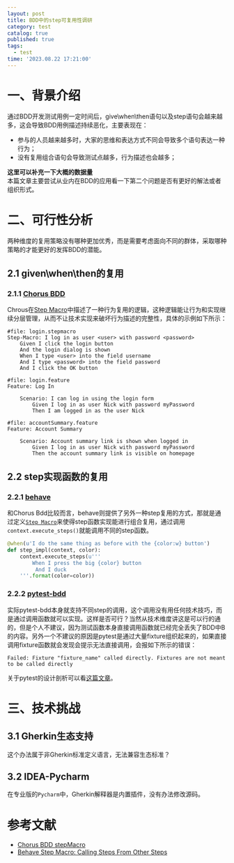 ```yaml
---
layout: post
title: BDD中的step可复用性调研
category: test
catalog: true
published: true
tags:
  - test
time: '2023.08.22 17:21:00'
---
```

# 一、背景介绍
通过BDD开发测试用例一定时间后，give\when\then语句以及step语句会越来越多，这会导致BDD用例描述持续恶化，主要表现在：
- 参与的人员越来越多时，大家的思维和表达方式不同会导致多个语句表达一种行为；
- 没有复用组合语句会导致测试点越多，行为描述也会越多；

**这里可以补充一下大概的数据量**  
本篇文章主要尝试从业内在BDD的应用看一下第二个问题是否有更好的解法或者组织形式。

# 二、可行性分析
两种维度的复用策略没有哪种更加优秀，而是需要考虑面向不同的群体，采取哪种策略的才能更好的发挥BDD的潜能。

## 2.1 given\when\then的复用
### 2.1.1 [Chorus BDD](https://www.chorus-bdd.org/)
Chrous在[Step Macro](https://www.chorus-bdd.org/pages/GherkinExtensions/StepMacro/)中描述了一种行为复用的逻辑，这种逻辑能让行为和实现继续分层管理，从而不让技术实现来破坏行为描述的完整性，具体的示例如下所示：
```Gherkin
#file: login.stepmacro
Step-Macro: I log in as user <user> with password <password>
    Given I click the login button
    And the login dialog is shown
    When I type <user> into the field username
    And I type <password> into the field password
    And I click the OK button

#file: login.feature
Feature: Log In 

    Scenario: I can log in using the login form
        Given I log in as user Nick with password myPassword
        Then I am logged in as the user Nick
    
#file: accountSummary.feature
Feature: Account Summary
 
    Scenario: Account summary link is shown when logged in
        Given I log in as user Nick with password myPassword
        Then the account summary link is visible on homepage
```

## 2.2 step实现函数的复用
### 2.2.1 [behave](https://behave.readthedocs.io/)
和Chorus Bdd比较而言，behave则提供了另外一种step复用的方式，那就是通过定义[`Step Macro`](https://behave.readthedocs.io/en/latest/api/?highlight=macro#step-macro-calling-steps-from-other-steps)来使得step函数实现能进行组合复用，通过调用`context.execute_steps()`就能调用不同的step函数。
```python
@when(u'I do the same thing as before with the {color:w} button')
def step_impl(context, color):
    context.execute_steps(u'''
        When I press the big {color} button
         And I duck
    '''.format(color=color))
```

### 2.2.2 [pytest-bdd](https://behave.readthedocs.io/)
实际pytest-bdd本身就支持不同step的调用，这个调用没有用任何技术技巧，而是通过调用函数就可以实现。这样是否可行？当然从技术维度讲这是可以行的通的，但是个人不建议，因为测试函数本身直接调用函数就已经完全丢失了BDD中B的内容。另外一个不建议的原因是pytest是通过大量fixture组织起来的，如果直接调用fixture函数就会发现会提示无法直接调用，会报如下所示的错误：
```shell
Failed: Fixture "fixture_name" called directly. Fixtures are not meant to be called directly
```
关于pytest的设计剖析可以看[这篇文章](https://shihai1991.github.io/test/2023/07/17/pytest%E5%AD%A6%E4%B9%A0/)。

# 三、技术挑战

## 3.1 Gherkin生态支持
这个办法属于非Gherkin标准定义语言，无法兼容生态标准？

## 3.2 IDEA-Pycharm
在专业版的`Pycharm`中，Gherkin解释器是内置插件，没有办法修改源码。

# 参考文献
- [Chorus BDD stepMacro](https://www.chorus-bdd.org/pages/GherkinExtensions/StepMacro/)
- [Behave Step Macro: Calling Steps From Other Steps](https://behave.readthedocs.io/en/latest/api/?highlight=macro#step-macro-calling-steps-from-other-steps)